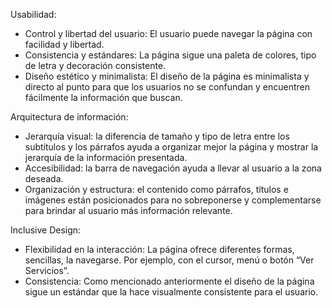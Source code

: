 Usabilidad:
-	Control y libertad del usuario: El usuario puede navegar la página con facilidad y libertad.
-	Consistencia y estándares: La página sigue una paleta de colores, tipo de letra y decoración consistente.
-	Diseño estético y minimalista: El diseño de la página es minimalista y directo al punto para que los usuarios no se confundan y encuentren fácilmente la información que buscan.


Arquitectura de información:
-	Jerarquía visual: la diferencia de tamaño y tipo de letra entre los subtítulos y los párrafos ayuda a organizar mejor la página y mostrar la jerarquía de la información presentada.
-	Accesibilidad: la barra de navegación ayuda a llevar al usuario a la zona deseada.
-	Organización y estructura: el contenido como párrafos, títulos e imágenes están posicionados para no sobreponerse y complementarse para brindar al usuario más información relevante.


Inclusive Design:
-	Flexibilidad en la interacción: La página ofrece diferentes formas, sencillas, la navegarse. Por ejemplo, con el cursor, menú o botón “Ver Servicios”.
-	Consistencia: Como mencionado anteriormente el diseño de la página sigue un estándar que la hace visualmente consistente para el usuario.
